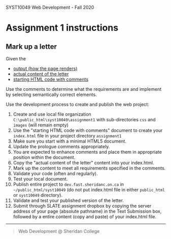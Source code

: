 SYST10049 Web Development - Fall 2020
# Assignment 1 instructions


## Mark up a letter
Given the
* [output (how the page renders)]()
* [actual content of the letter](content.txt)
* [starting HTML code with comments]()

Use the comments to determine what the requirements are and implement by selecting semantically correct elements.



Use the development process to create and publish the web project: 
1. Create and use local file organization `C:\public_html\syst10049\assignment1` with sub-directories `css` and `images` (will remain empty)
2. Use the "starting HTML code with comments" document to create your `index.html` file in your project directory `assignment1`
3. Make sure you start with a minimal HTML5 document. 
4. Update the prologue comments appropriately.
5. You are expected to enhance comments and place them in appropriate position within the document. 
6. Copy the "actual content of the letter" content into your index.html.
7. Mark up the content to meet all requirements specified in the comments.
8. Validate your code (often and regularly).
9. Test your local document.
10. Publish entire project to `dev.fast.sheridanc.on.ca` in `~/public_html/syst10049` (do not put index.html file in either `public_html` or `syst10049` directory).
11. Validate and test your published version of the letter.
12. Submit through SLATE assignment dropbox by copying the server address of your page (absolute pathname) in the Text Submission box, followed by a entire content (copy and paste) of your index.html file.


---

> Web Development @ Sheridan College


